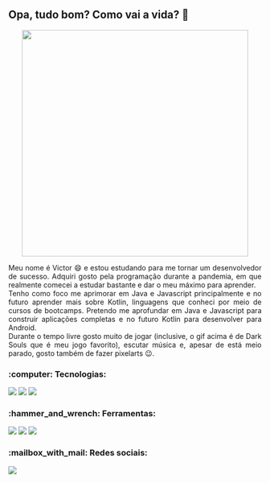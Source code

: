 <h2>Opa, tudo bom? Como vai a vida? 👋</h2>
<p align="center">
  <img width="450" src="https://user-images.githubusercontent.com/66436169/120326662-583f0800-c2bf-11eb-8312-2756f386205c.gif">
</p>
<p align="justify">
  Meu nome é Victor 😄 e estou estudando para me tornar um desenvolvedor de sucesso. Adquiri gosto pela programação durante a pandemia, em que realmente comecei a estudar bastante e dar o meu máximo para aprender.<br>
  Tenho como foco me aprimorar em Java e Javascript principalmente e no futuro aprender mais sobre Kotlin, linguagens que conheci por meio de cursos de bootcamps. Pretendo me aprofundar em Java e Javascript para construir aplicações completas e no futuro Kotlin para desenvolver para Android.<br>
  Durante o tempo livre gosto muito de jogar (inclusive, o gif acima é de Dark Souls que é meu jogo favorito), escutar música e, apesar de está meio parado, gosto também de fazer pixelarts 😉.
</p>
 <h3 align="left">:computer: Tecnologias:</h3>
<p align="left">
  <img src="https://img.shields.io/badge/Kotlin-0095D5?style=for-the-badge&logo=kotlin&logoColor=white">
  <img src="https://img.shields.io/badge/Java-F80000?style=for-the-badge&logo=java&logoColor=white">
  <img src="https://img.shields.io/badge/JavaScript-323330?style=for-the-badge&logo=javascript&logoColor=F7DF1E">
</p>
<h3 align="left">:hammer_and_wrench: Ferramentas:</h3>
<p align="left">
  <img src="https://img.shields.io/badge/IntelliJIDEA-000000.svg?style=for-the-badge&logo=intellij-idea&logoColor=white">
  <img src="https://img.shields.io/badge/Visual_Studio_Code-0078D4?style=for-the-badge&logo=visual%20studio%20code&logoColor=white">
  <img src="https://img.shields.io/badge/Android_Studio-3DDC84?style=for-the-badge&logo=android-studio&logoColor=white">
</p>
  <h3 align="left">:mailbox_with_mail: Redes sociais:</h3>  
<p align="left">
  <a href="https://www.linkedin.com/in/victorbmaciel">
  <img src="https://img.shields.io/badge/LinkedIn-0077B5?style=for-the-badge&logo=linkedin&logoColor=white"></a>
</p>
